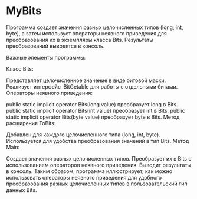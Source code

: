 # MyBits
Программа создает значения разных целочисленных типов (long, int, byte), а затем использует операторы неявного приведения для преобразования их в экземпляры класса Bits. Результаты преобразований выводятся в консоль.

Важные элементы программы:

Класс Bits:

Представляет целочисленное значение в виде битовой маски.
Реализует интерфейс IBitGetable для работы с отдельными битами.
Операторы неявного приведения:

public static implicit operator Bits(long value) преобразует long в Bits.
public static implicit operator Bits(int value) преобразует int в Bits.
public static implicit operator Bits(byte value) преобразует byte в Bits.
Метод расширения ToBits:

Добавлен для каждого целочисленного типа (long, int, byte).
Используется для удобства преобразования значений в тип Bits.
Метод Main:

Создает значения разных целочисленных типов.
Преобразует их в Bits с использованием операторов неявного приведения.
Выводит результаты в консоль.
Таким образом, программа иллюстрирует, как можно использовать операторы неявного приведения для удобного преобразования разных целочисленных типов в пользовательский тип данных Bits.


